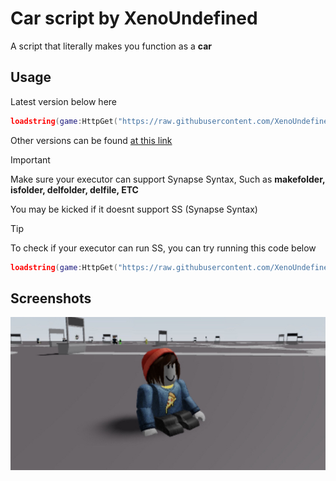 # Car script by XenoUndefined
A script that literally makes you function as a **car**
## Usage
Latest version below here
```lua
loadstring(game:HttpGet("https://raw.githubusercontent.com/XenoUndefined/vroom/refs/heads/main/scriptandversions/versiononepointzero.txt",true))()
```
Other versions can be found [at this link](https://github.com/XenoUndefined/vroom/tree/main/scriptandversions)
> [!IMPORTANT]
> Make sure your executor can support Synapse Syntax, Such as **makefolder, isfolder, delfolder, delfile, ETC**
> 
> You may be kicked if it doesnt support SS (Synapse Syntax)

> [!TIP]
> To check if your executor can run SS, you can try running this code below
```lua
loadstring(game:HttpGet("https://raw.githubusercontent.com/XenoUndefined/vroom/refs/heads/main/testing/executorsupport.txt",true))()
```
## Screenshots
![Image](https://raw.githubusercontent.com/XenoUndefined/vroom/refs/heads/main/githubstuff/carscreenshoot.png)
